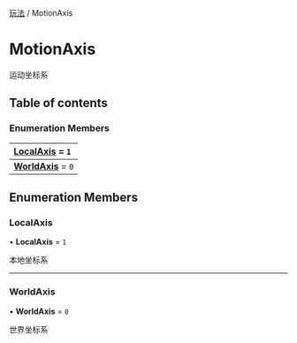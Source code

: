 [玩法](../groups/玩法.玩法.md) / MotionAxis

# MotionAxis <Badge type="tip" text="Enumeration" /> <Score text="MotionAxis" />

运动坐标系

## Table of contents

### Enumeration Members <Score text="Enumeration" /> 
| **[LocalAxis](mw.MotionAxis.md#localaxis)** = ``1``  |
| :----- |
| **[WorldAxis](mw.MotionAxis.md#worldaxis)** = ``0`` |

## Enumeration Members

### LocalAxis <Score text="LocalAxis" /> 

• **LocalAxis** = ``1``

本地坐标系

___

### WorldAxis <Score text="WorldAxis" /> 

• **WorldAxis** = ``0``

世界坐标系
